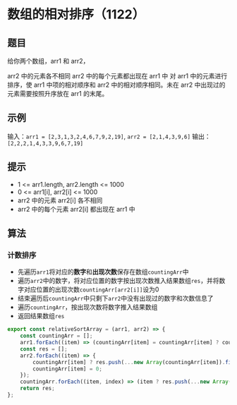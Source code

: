 # 数组的相对排序（1122）

## 题目

给你两个数组，arr1 和 arr2，

arr2 中的元素各不相同
arr2 中的每个元素都出现在 arr1 中
对 arr1 中的元素进行排序，使 arr1 中项的相对顺序和 arr2 中的相对顺序相同。未在 arr2 中出现过的元素需要按照升序放在 arr1 的末尾。

## 示例

输入：`arr1 = [2,3,1,3,2,4,6,7,9,2,19]`, `arr2 = [2,1,4,3,9,6]`
输出：`[2,2,2,1,4,3,3,9,6,7,19]`

## 提示

- 1 <= arr1.length, arr2.length <= 1000
- 0 <= arr1[i], arr2[i] <= 1000
- arr2 中的元素 arr2[i] 各不相同
- arr2 中的每个元素 arr2[i] 都出现在 arr1 中

## 算法

### 计数排序

- 先遍历`arr1`将对应的**数字**和**出现次数**保存在数组`countingArr`中
- 遍历`arr2`中的数字，将对应位置的数字按出现次数推入结果数组`res`，并将数字对应位置的出现次数`countingArr[arr2[i]]`设为0
- 结束遍历后`countingArr`中只剩下`arr2`中没有出现过的数字和次数信息了
- 遍历`countingArr`，按出现次数将数字推入结果数组
- 返回结果数组`res`


```js
export const relativeSortArray = (arr1, arr2) => {
	const countingArr = [];
	arr1.forEach((item) => (countingArr[item] = countingArr[item] ? countingArr[item] + 1 : 1));
	const res = [];
	arr2.forEach((item) => {
		countingArr[item] ? res.push(...new Array(countingArr[item]).fill(item)) : null;
		countingArr[item] = 0;
	});
	countingArr.forEach((item, index) => (item ? res.push(...new Array(item).fill(index)) : null));
	return res;
};
```